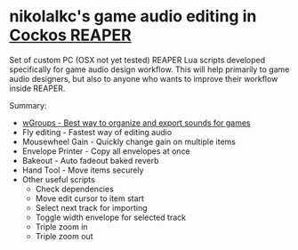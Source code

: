 # nikolalkc's game audio editing in [Cockos REAPER](https://www.reaper.fm/)

  Set of custom PC (OSX not yet tested) REAPER Lua scripts developed specifically for game audio design workflow. This will help primarily to game audio designers, but also to anyone who wants to improve their workflow inside REAPER.

Summary:
- [wGroups - Best way to organize and export sounds for games](https://github.com/nikolalkc/nikolalkc_reaper_scripts/wiki/wGroups)
- Fly editing - Fastest way of editing audio
- Mousewheel Gain - Quickly change gain on multiple items
- Envelope Printer - Copy all envelopes at once
- Bakeout - Auto fadeout baked reverb
- Hand Tool - Move items securely
- Other useful scripts
  - Check dependencies
  - Move edit cursor to item start
  - Select next track for importing
  - Toggle width envelope for selected track
  - Triple zoom in
  - Triple zoom out
